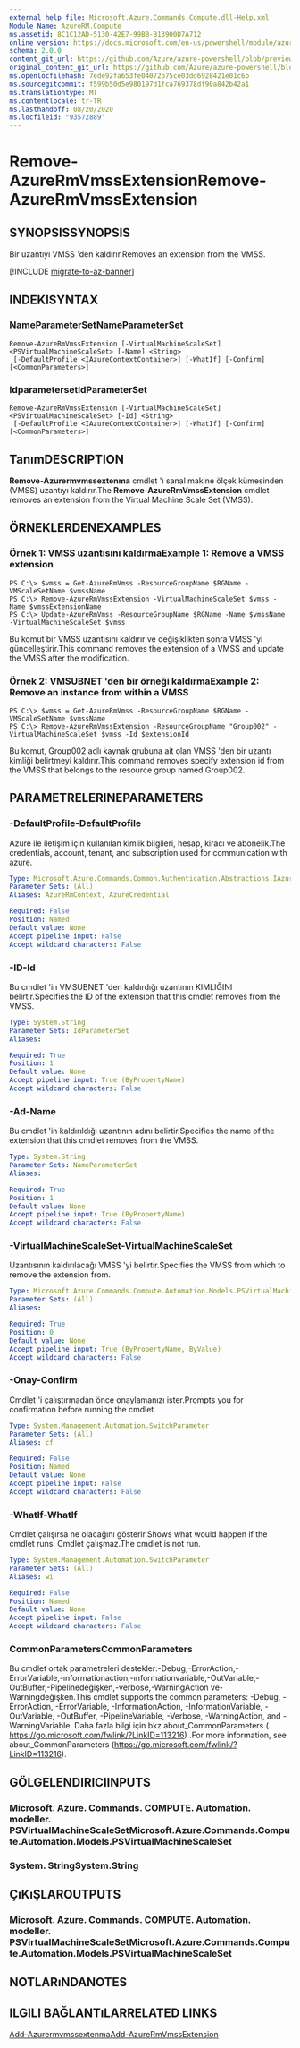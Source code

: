 ```yaml
---
external help file: Microsoft.Azure.Commands.Compute.dll-Help.xml
Module Name: AzureRM.Compute
ms.assetid: 8C1C12AD-5130-42E7-99BB-B13900D7A712
online version: https://docs.microsoft.com/en-us/powershell/module/azurerm.compute/remove-azurermvmssextension
schema: 2.0.0
content_git_url: https://github.com/Azure/azure-powershell/blob/preview/src/ResourceManager/Compute/Commands.Compute/help/Remove-AzureRmVmssExtension.md
original_content_git_url: https://github.com/Azure/azure-powershell/blob/preview/src/ResourceManager/Compute/Commands.Compute/help/Remove-AzureRmVmssExtension.md
ms.openlocfilehash: 7ede92fa653fe04072b75ce03dd6928421e01c6b
ms.sourcegitcommit: f599b50d5e980197d1fca769378df90a842b42a1
ms.translationtype: MT
ms.contentlocale: tr-TR
ms.lasthandoff: 08/20/2020
ms.locfileid: "93572889"
---
```

# <span data-ttu-id="f3705-101">Remove-AzureRmVmssExtension</span><span class="sxs-lookup"><span data-stu-id="f3705-101">Remove-AzureRmVmssExtension</span></span>

## <span data-ttu-id="f3705-102">SYNOPSIS</span><span class="sxs-lookup"><span data-stu-id="f3705-102">SYNOPSIS</span></span>
<span data-ttu-id="f3705-103">Bir uzantıyı VMSS 'den kaldırır.</span><span class="sxs-lookup"><span data-stu-id="f3705-103">Removes an extension from the VMSS.</span></span>

[!INCLUDE [migrate-to-az-banner](../../includes/migrate-to-az-banner.md)]

## <span data-ttu-id="f3705-104">INDEKI</span><span class="sxs-lookup"><span data-stu-id="f3705-104">SYNTAX</span></span>

### <span data-ttu-id="f3705-105">NameParameterSet</span><span class="sxs-lookup"><span data-stu-id="f3705-105">NameParameterSet</span></span>
```
Remove-AzureRmVmssExtension [-VirtualMachineScaleSet] <PSVirtualMachineScaleSet> [-Name] <String>
 [-DefaultProfile <IAzureContextContainer>] [-WhatIf] [-Confirm] [<CommonParameters>]
```

### <span data-ttu-id="f3705-106">Idparameterset</span><span class="sxs-lookup"><span data-stu-id="f3705-106">IdParameterSet</span></span>
```
Remove-AzureRmVmssExtension [-VirtualMachineScaleSet] <PSVirtualMachineScaleSet> [-Id] <String>
 [-DefaultProfile <IAzureContextContainer>] [-WhatIf] [-Confirm] [<CommonParameters>]
```

## <span data-ttu-id="f3705-107">Tanım</span><span class="sxs-lookup"><span data-stu-id="f3705-107">DESCRIPTION</span></span>
<span data-ttu-id="f3705-108">**Remove-Azurermvmssextenma** cmdlet 'ı sanal makine ölçek kümesinden (VMSS) uzantıyı kaldırır.</span><span class="sxs-lookup"><span data-stu-id="f3705-108">The **Remove-AzureRmVmssExtension** cmdlet removes an extension from the Virtual Machine Scale Set (VMSS).</span></span>

## <span data-ttu-id="f3705-109">ÖRNEKLERDEN</span><span class="sxs-lookup"><span data-stu-id="f3705-109">EXAMPLES</span></span>

### <span data-ttu-id="f3705-110">Örnek 1: VMSS uzantısını kaldırma</span><span class="sxs-lookup"><span data-stu-id="f3705-110">Example 1: Remove a VMSS extension</span></span>
```
PS C:\> $vmss = Get-AzureRmVmss -ResourceGroupName $RGName -VMScaleSetName $vmssName 
PS C:\> Remove-AzureRmVmssExtension -VirtualMachineScaleSet $vmss -Name $vmssExtensionName
PS C:\> Update-AzureRmVmss -ResourceGroupName $RGName -Name $vmssName -VirtualMachineScaleSet $vmss
```

<span data-ttu-id="f3705-111">Bu komut bir VMSS uzantısını kaldırır ve değişiklikten sonra VMSS 'yi güncelleştirir.</span><span class="sxs-lookup"><span data-stu-id="f3705-111">This command removes the extension of a VMSS and update the VMSS after the modification.</span></span>

### <span data-ttu-id="f3705-112">Örnek 2: VMSUBNET 'den bir örneği kaldırma</span><span class="sxs-lookup"><span data-stu-id="f3705-112">Example 2: Remove an instance from within a VMSS</span></span>
```
PS C:\> $vmss = Get-AzureRmVmss -ResourceGroupName $RGName -VMScaleSetName $vmssName 
PS C:\> Remove-AzureRmVmssExtension -ResourceGroupName "Group002" -VirtualMachineScaleSet $vmss -Id $extensionId
```

<span data-ttu-id="f3705-113">Bu komut, Group002 adlı kaynak grubuna ait olan VMSS 'den bir uzantı kimliği belirtmeyi kaldırır.</span><span class="sxs-lookup"><span data-stu-id="f3705-113">This command removes specify extension id from the VMSS that belongs to the resource group named Group002.</span></span>

## <span data-ttu-id="f3705-114">PARAMETRELERINE</span><span class="sxs-lookup"><span data-stu-id="f3705-114">PARAMETERS</span></span>

### <span data-ttu-id="f3705-115">-DefaultProfile</span><span class="sxs-lookup"><span data-stu-id="f3705-115">-DefaultProfile</span></span>
<span data-ttu-id="f3705-116">Azure ile iletişim için kullanılan kimlik bilgileri, hesap, kiracı ve abonelik.</span><span class="sxs-lookup"><span data-stu-id="f3705-116">The credentials, account, tenant, and subscription used for communication with azure.</span></span>

```yaml
Type: Microsoft.Azure.Commands.Common.Authentication.Abstractions.IAzureContextContainer
Parameter Sets: (All)
Aliases: AzureRmContext, AzureCredential

Required: False
Position: Named
Default value: None
Accept pipeline input: False
Accept wildcard characters: False
```

### <span data-ttu-id="f3705-117">-ID</span><span class="sxs-lookup"><span data-stu-id="f3705-117">-Id</span></span>
<span data-ttu-id="f3705-118">Bu cmdlet 'in VMSUBNET 'den kaldırdığı uzantının KIMLIĞINI belirtir.</span><span class="sxs-lookup"><span data-stu-id="f3705-118">Specifies the ID of the extension that this cmdlet removes from the VMSS.</span></span>

```yaml
Type: System.String
Parameter Sets: IdParameterSet
Aliases:

Required: True
Position: 1
Default value: None
Accept pipeline input: True (ByPropertyName)
Accept wildcard characters: False
```

### <span data-ttu-id="f3705-119">-Ad</span><span class="sxs-lookup"><span data-stu-id="f3705-119">-Name</span></span>
<span data-ttu-id="f3705-120">Bu cmdlet 'in kaldırıldığı uzantının adını belirtir.</span><span class="sxs-lookup"><span data-stu-id="f3705-120">Specifies the name of the extension that this cmdlet removes from the VMSS.</span></span>

```yaml
Type: System.String
Parameter Sets: NameParameterSet
Aliases:

Required: True
Position: 1
Default value: None
Accept pipeline input: True (ByPropertyName)
Accept wildcard characters: False
```

### <span data-ttu-id="f3705-121">-VirtualMachineScaleSet</span><span class="sxs-lookup"><span data-stu-id="f3705-121">-VirtualMachineScaleSet</span></span>
<span data-ttu-id="f3705-122">Uzantısının kaldırılacağı VMSS 'yi belirtir.</span><span class="sxs-lookup"><span data-stu-id="f3705-122">Specifies the VMSS from which to remove the extension from.</span></span>

```yaml
Type: Microsoft.Azure.Commands.Compute.Automation.Models.PSVirtualMachineScaleSet
Parameter Sets: (All)
Aliases:

Required: True
Position: 0
Default value: None
Accept pipeline input: True (ByPropertyName, ByValue)
Accept wildcard characters: False
```

### <span data-ttu-id="f3705-123">-Onay</span><span class="sxs-lookup"><span data-stu-id="f3705-123">-Confirm</span></span>
<span data-ttu-id="f3705-124">Cmdlet 'i çalıştırmadan önce onaylamanızı ister.</span><span class="sxs-lookup"><span data-stu-id="f3705-124">Prompts you for confirmation before running the cmdlet.</span></span>

```yaml
Type: System.Management.Automation.SwitchParameter
Parameter Sets: (All)
Aliases: cf

Required: False
Position: Named
Default value: None
Accept pipeline input: False
Accept wildcard characters: False
```

### <span data-ttu-id="f3705-125">-WhatIf</span><span class="sxs-lookup"><span data-stu-id="f3705-125">-WhatIf</span></span>
<span data-ttu-id="f3705-126">Cmdlet çalışırsa ne olacağını gösterir.</span><span class="sxs-lookup"><span data-stu-id="f3705-126">Shows what would happen if the cmdlet runs.</span></span> <span data-ttu-id="f3705-127">Cmdlet çalışmaz.</span><span class="sxs-lookup"><span data-stu-id="f3705-127">The cmdlet is not run.</span></span>

```yaml
Type: System.Management.Automation.SwitchParameter
Parameter Sets: (All)
Aliases: wi

Required: False
Position: Named
Default value: None
Accept pipeline input: False
Accept wildcard characters: False
```

### <span data-ttu-id="f3705-128">CommonParameters</span><span class="sxs-lookup"><span data-stu-id="f3705-128">CommonParameters</span></span>
<span data-ttu-id="f3705-129">Bu cmdlet ortak parametreleri destekler:-Debug,-ErrorAction,-ErrorVariable,-ınformationaction,-ınformationvariable,-OutVariable,-OutBuffer,-Pipelinedeğişken,-verbose,-WarningAction ve-Warningdeğişken.</span><span class="sxs-lookup"><span data-stu-id="f3705-129">This cmdlet supports the common parameters: -Debug, -ErrorAction, -ErrorVariable, -InformationAction, -InformationVariable, -OutVariable, -OutBuffer, -PipelineVariable, -Verbose, -WarningAction, and -WarningVariable.</span></span> <span data-ttu-id="f3705-130">Daha fazla bilgi için bkz about_CommonParameters ( https://go.microsoft.com/fwlink/?LinkID=113216) .</span><span class="sxs-lookup"><span data-stu-id="f3705-130">For more information, see about_CommonParameters (https://go.microsoft.com/fwlink/?LinkID=113216).</span></span>

## <span data-ttu-id="f3705-131">GÖLGELENDIRICI</span><span class="sxs-lookup"><span data-stu-id="f3705-131">INPUTS</span></span>

### <span data-ttu-id="f3705-132">Microsoft. Azure. Commands. COMPUTE. Automation. modeller. PSVirtualMachineScaleSet</span><span class="sxs-lookup"><span data-stu-id="f3705-132">Microsoft.Azure.Commands.Compute.Automation.Models.PSVirtualMachineScaleSet</span></span>

### <span data-ttu-id="f3705-133">System. String</span><span class="sxs-lookup"><span data-stu-id="f3705-133">System.String</span></span>

## <span data-ttu-id="f3705-134">ÇıKıŞLAR</span><span class="sxs-lookup"><span data-stu-id="f3705-134">OUTPUTS</span></span>

### <span data-ttu-id="f3705-135">Microsoft. Azure. Commands. COMPUTE. Automation. modeller. PSVirtualMachineScaleSet</span><span class="sxs-lookup"><span data-stu-id="f3705-135">Microsoft.Azure.Commands.Compute.Automation.Models.PSVirtualMachineScaleSet</span></span>

## <span data-ttu-id="f3705-136">NOTLARıNDA</span><span class="sxs-lookup"><span data-stu-id="f3705-136">NOTES</span></span>

## <span data-ttu-id="f3705-137">ILGILI BAĞLANTıLAR</span><span class="sxs-lookup"><span data-stu-id="f3705-137">RELATED LINKS</span></span>

[<span data-ttu-id="f3705-138">Add-Azurermvmssextenma</span><span class="sxs-lookup"><span data-stu-id="f3705-138">Add-AzureRmVmssExtension</span></span>](./Add-AzureRmVmssExtension.md)
